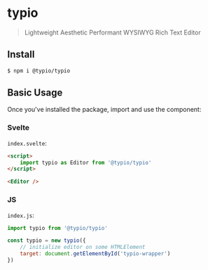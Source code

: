 # typio

> Lightweight Aesthetic Performant WYSIWYG Rich Text Editor

## Install

```bash
$ npm i @typio/typio
```

## Basic Usage

Once you've installed the package, import and use the component:

### Svelte

`index.svelte`:
```html
<script>
    import typio as Editor from '@typio/typio'
</script>

<Editor />
```

### JS

`index.js`:
```js
import typio from '@typio/typio'

const typio = new typio({
    // initialize editor on some HTMLElement
    target: document.getElementById('typio-wrapper')
})
```